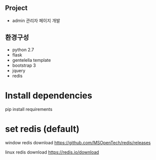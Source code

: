 ## Project ##

- admin 관리자 페이지 개발

## 환경구성 

- python 2.7
- flask
- gentelella template
- bootstrap 3
- jquery
- redis

# Install dependencies
pip install requirements

# set redis (default)

window redis download
https://github.com/MSOpenTech/redis/releases

linux redis download
https://redis.io/download
